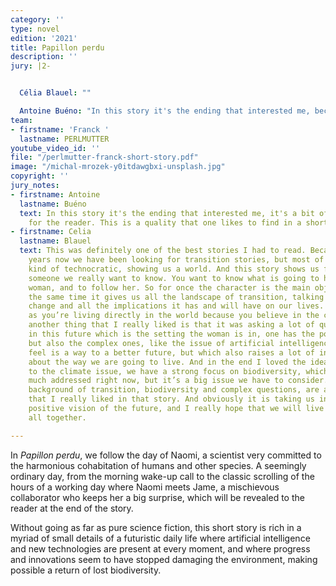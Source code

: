 ```yaml
---
category: ''
type: novel
edition: '2021'
title: Papillon perdu
description: ''
jury: |2-


  Célia Blauel: ""

  Antoine Buéno: "In this story it's the ending that interested me, because something happens at the end, and it's a bit of a surprise for the reader. This is also a quality that one can like to find in a short story."
team:
- firstname: 'Franck '
  lastname: PERLMUTTER
youtube_video_id: ''
file: "/perlmutter-franck-short-story.pdf"
image: "/michal-mrozek-y0itdawgbxi-unsplash.jpg"
copyright: ''
jury_notes:
- firstname: Antoine
  lastname: Buéno
  text: In this story it's the ending that interested me, it's a bit of a surprise
    for the reader. This is a quality that one likes to find in a short story.
- firstname: Celia
  lastname: Blauel
  text: This was definitely one of the best stories I had to read. Because for many
    years now we have been looking for transition stories, but most of the time it’s
    kind of technocratic, showing us a world. And this story shows us first a character,
    someone we really want to know. You want to know what is going to happen to this
    woman, and to follow her. So for once the character is the main object, but at
    the same time it gives us all the landscape of transition, talking about climate
    change and all the implications it has and will have on our lives. That was interesting
    as you’re living directly in the world because you believe in the character. Then
    another thing that I really liked is that it was asking a lot of questions. Because
    in this future which is the setting the woman is in, one has the positive aspects
    but also the complex ones, like the issue of artificial intelligence, which you
    feel is a way to a better future, but which also raises a lot of interrogations
    about the way we are going to live. And in the end I loved the idea that, in addition
    to the climate issue, we have a strong focus on biodiversity, which is not so
    much addressed right now, but it’s a big issue we have to consider. So character,
    background of transition, biodiversity and complex questions, are all the elements
    that I really liked in that story. And obviously it is taking us into a really
    positive vision of the future, and I really hope that we will live in that future
    all together.

---
```

In _Papillon perdu_, we follow the day of Naomi, a scientist very committed to the harmonious cohabitation of humans and other species. A seemingly ordinary day, from the morning wake-up call to the classic scrolling of the hours of a<!--more--> working day where Naomi meets Jame, a mischievous collaborator who keeps her a big surprise, which will be revealed to the reader at the end of the story. 

Without going as far as pure science fiction, this short story is rich in a myriad of small details of a futuristic daily life where artificial intelligence and new technologies are present at every moment, and where progress and innovations seem to have stopped damaging the environment, making possible a return of lost biodiversity.
